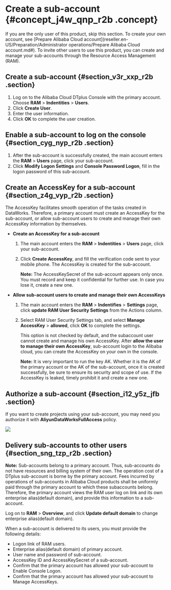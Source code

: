 # Create a sub-account {#concept_j4w_qnp_r2b .concept}

If you are the only user of this product, skip this section. To create your own account, see [Prepare Alibaba Cloud account](reseller.en-US/Preparation/Administrator operations/Prepare Alibaba Cloud account.md#). To invite other users to use this product, you can create and manage your sub-accounts through the Resource Access Management \(RAM\).

## Create a sub-account {#section_v3r_xxp_r2b .section}

1.  Log on to the Alibaba Cloud DTplus Console with the primary account. Choose **RAM** \> **Indentities** \> **Users**.
2.  Click **Create User**.
3.  Enter the user information.
4.  Click **OK** to complete the user creation.

## Enable a sub-account to log on the console {#section_cyg_nyp_r2b .section}

1.  After the sub-account is successfully created, the main account enters the **RAM** \> **Users** page, click your sub-account.
2.  Click **Modify Logon Settings** and **Console Password Logon**, fill in the logon password of this sub-account.

## Create an AccessKey for a sub-account {#section_z4g_vyp_r2b .section}

The AccessKey facilitates smooth operation of the tasks created in DataWorks. Therefore, a primary account must create an AccessKey for the sub-account, or allow sub-account users to create and manage their own AccessKey information by themselves.

-   **Create an AccessKey for a sub-account**
    1.  The main account enters the **RAM** \> **Indentities** \> **Users** page, click your sub-account.
    2.  Click **Create AccessKey**, and fill the verification code sent to your mobile phone. The AccessKey is created for the sub-account.

        **Note:** The AccessKeySecret of the sub-account appears only once. You must record and keep it confidential for further use. In case you lose it, create a new one.

-   **Allow sub-account users to create and manage their own AccessKeys**
    1.  The main account enters the **RAM** \> **Indentifies** \> **Settings** page, click **update RAM User Security Settings** from the Actions column.
    2.  Select RAM User Security Settings tab, and select **Manage AccessKey** \> **allowed**, click **OK** to complete the settings.

        This option is not checked by default, and the subaccount user cannot create and manage his own AccessKey. After **allow the user to manage their own AccessKey**, sub-account login to the Alibaba cloud, you can create the AccessKey on your own in the console.

        **Note:** It is very important to run the key AK. Whether it is the AK of the primary account or the AK of the sub-account, once it is created successfully, be sure to ensure its security and scope of use. If the AccessKey is leaked, timely prohibit it and create a new one.


## Authorize a sub-account {#section_i12_y5z_jfb .section}

If you want to create projects using your sub-account, you may need you authorize it with **AliyunDataWorksFullAccess** policy.

![](http://static-aliyun-doc.oss-cn-hangzhou.aliyuncs.com/assets/img/16176/154450036013331_en-US.png)

## Delivery sub-accounts to other users {#section_sng_tzp_r2b .section}

**Note:** Sub-accounts belong to a primary account. Thus, sub-accounts do not have resources and billing system of their own. The operation cost of a DTplus sub-account is borne by the primary account. Fees incurred by operations of sub-accounts in Alibaba Cloud products shall be uniformly paid through the primary account to which these subaccounts belong. Therefore, the primary account views the RAM user log on link and its own enterprise alias\(default domain\), and provide this information to a sub-account.

Log on to **RAM** \> **Overview**, and click **Update default domain** to change enterprise alias\(default domain\).

When a sub-account is delivered to its users, you must provide the following details:

-   Logon link of RAM users.
-   Enterprise alias\(default domain\) of primary account.
-   User name and password of sub-account.
-   AccessKey ID and AccessKeySecret of a sub-account.
-   Confirm that the primary account has allowed your sub-account to Enable Console Logon.
-   Confirm that the primary account has allowed your sub-account to Manage AccessKeys.


